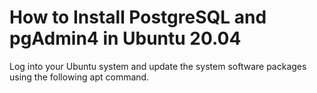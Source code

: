 # How to Install PostgreSQL and pgAdmin4 in Ubuntu 20.04

Log into your Ubuntu system and update the system software packages using the following apt command.
```sudo apt update
```
